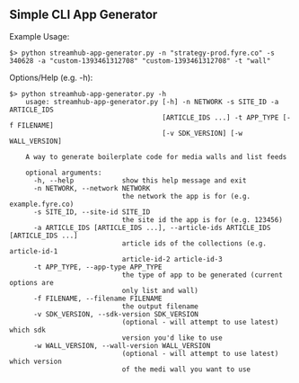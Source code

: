 ## Simple CLI App Generator
    
Example Usage:

    $> python streamhub-app-generator.py -n "strategy-prod.fyre.co" -s 340628 -a "custom-1393461312708" "custom-1393461312708" -t "wall"

Options/Help (e.g. -h):

    $> python streamhub-app-generator.py -h
        usage: streamhub-app-generator.py [-h] -n NETWORK -s SITE_ID -a ARTICLE_IDS
                                          [ARTICLE_IDS ...] -t APP_TYPE [-f FILENAME]
                                          [-v SDK_VERSION] [-w WALL_VERSION]

        A way to generate boilerplate code for media walls and list feeds

        optional arguments:
          -h, --help            show this help message and exit
          -n NETWORK, --network NETWORK
                                the network the app is for (e.g. example.fyre.co)
          -s SITE_ID, --site-id SITE_ID
                                the site id the app is for (e.g. 123456)
          -a ARTICLE_IDS [ARTICLE_IDS ...], --article-ids ARTICLE_IDS [ARTICLE_IDS ...]
                                article ids of the collections (e.g. article-id-1
                                article-id-2 article-id-3
          -t APP_TYPE, --app-type APP_TYPE
                                the type of app to be generated (current options are
                                only list and wall)
          -f FILENAME, --filename FILENAME
                                the output filename
          -v SDK_VERSION, --sdk-version SDK_VERSION
                                (optional - will attempt to use latest) which sdk
                                version you'd like to use
          -w WALL_VERSION, --wall-version WALL_VERSION
                                (optional - will attempt to use latest) which version
                                of the medi wall you want to use